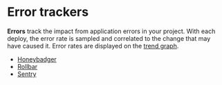 # Error trackers

**Errors** track the impact from application errors in your project. With each deploy, the error rate is sampled and correlated to the change that may have caused it. Error rates are displayed on the [trend graph](../../../dashboard/). 

* [Honeybadger](honeybadger.md)
* [Rollbar](rollbar.md)
* [Sentry](sentry.md)

